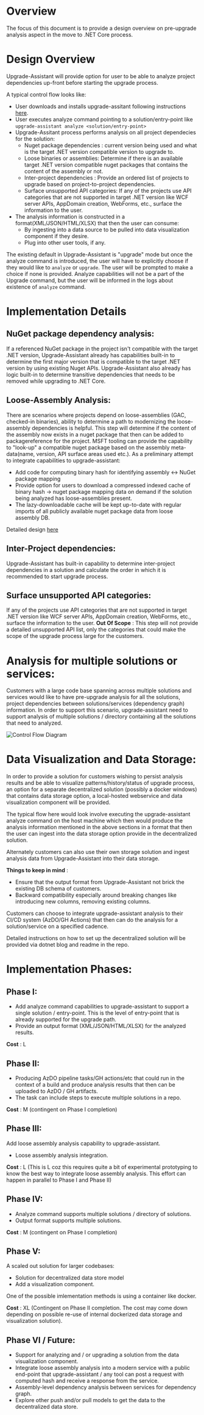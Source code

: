 # Overview

The focus of this document is to provide a design overview on pre-upgrade analysis aspect in the move to .NET Core process.

# Design Overview
 Upgrade-Assistant will provide option for user to be able to analyze project dependencies up-front before starting the upgrade process.

 A typical control flow looks like:
 - User downloads and installs upgrade-assitant following instructions [here](../../README.md#Installation).
 - User executes analyze command pointing to a solution/entry-point like ```upgrade-assistant analyze <solution/entry-point>```
 - Upgrade-Assitant process performs analysis on all project dependecies for the solution:
    - Nuget package dependencies : current version being used and what is the target .NET version compatible version to upgrade to.
	 - Loose binaries or assemblies: Determine if there is an available target .NET version compatible nuget packages that contains the content of the assembly or not.
    - Inter-project dependencies : Provide an ordered list of projects to upgrade based on project-to-project dependencies.
    - Surface unsupported API categories: If any of the projects use API categories that are not supported in target .NET version like  WCF server APIs, AppDomain creation, WebForms, etc., surface the information to the user.
 - The analysis information is constructed in a format(XML/JSON/HTML/XLSX) that then the user can consume:
   - By ingesting into a data source to be pulled into data visualization component if they desire.
   - Plug into other user tools, if any.

The existing default in Upgrade-Assistant is "upgrade" mode but once the analyze command is introduced, the user will have to explicitly choose if they would like to ```analyze``` or ```upgrade```. The user will be prompted to make a choice if none is provided. Analyze capabilities will not be a part of the Upgrade command, but the user will be informed in the logs about existence of ```analyze``` command.

 # Implementation Details

 ## NuGet package dependency analysis:
   If a referenced NuGet package in the project isn't compatible with the target .NET version, Upgrade-Assistant already has capabilities built-in to determine the first major version that is compatible to the target .NET version by using existing Nuget APIs. Upgrade-Assistant also already has logic built-in to determine transitive dependencies that needs to be removed while upgrading to .NET Core.

## Loose-Assembly Analysis:
There are scenarios where projects depend on loose-assemblies (GAC, checked-in binaries), ability to determine a path to modernizing the loose-assembly dependencies is helpful. This step will determine if the content of the assembly now exists in a nuget package that then can be added to packagereference for the project. MSFT tooling can provide the capability to "look-up" a compatible nuget package based on the assembly meta-data(name, version, API surface areas used etc.). As a preliminary attempt to integrate capabilities to upgrade-assistant:

- Add code for computing binary hash for identifying assembly <-> NuGet package mapping
- Provide option for users to download a compressed indexed cache of binary hash -> nuget package mapping data on demand if the solution being analyzed has loose-assemblies present.
- The lazy-downloadable cache will be kept up-to-date with regular imports of all publicly available nuget package data from loose assembly DB.

Detailed design [here](../Loose_binary_identification.md)

## Inter-Project dependencies:
Upgrade-Assistant has built-in capability to determine inter-project dependencies in a solution and calculate the order in which it is recommended to start upgrade process.

## Surface unsupported API categories:
If any of the projects use API categories that are not supported in target .NET version like  WCF server APIs, AppDomain creation, WebForms, etc., surface the information to the user.
**Out Of Scope** : This step will not provide a detailed unsupported API list, only the categories that could make the scope of the upgrade process large for the customers.

# Analysis for multiple solutions or services:

Customers with a large code base spanning across multiple solutions and services would like to have pre-upgrade analysis for all the solutions, project dependencies between solutions/services (dependency graph) information. In order to support this scenario, upgrade-assistant need to support analysis of multiple solutions / directory containing all the solutions that need to analyzed.

![Control Flow Diagram](../images/design/Pre-UpgradeAnalysis.png)

# Data Visualization and Data Storage:
In order to provide a solution for customers wishing to persist analysis results and be able to visualize patterns/history/status of upgrade process, an option for a separate decentralized solution (possibly a docker windows) that contains data storage option, a local-hosted webservice and data visualization component will be provided. 

The typical flow here would look involve executing the upgrade-assistant analyze command on the host machine which then would produce the analysis information mentioned in the above sections in a format that then the user can ingest into the data storage option provide in the decentralized solution.

Alternately customers can also use their own storage solution and ingest analysis data from Upgrade-Assistant into their data storage. 

**Things to keep in mind** :
- Ensure that the output format from Upgrade-Assistant not brick the existing DB schema of customers.
- Backward compatibility especially around breaking changes like introducing new columns, removing existing columns.

Customers can choose to integrate upgrade-assistant analysis to their CI/CD system (AzDO/GH Actions) that then can do the analysis for a solution/service on a specified cadence.

Detailed instructions on how to set up the decentralized solution will be provided via dotnet blog and readme in the repo.

# Implementation Phases:

## Phase I:
- Add analyze command capabilities to upgrade-assistant to support a single solution / entry-point. This is the level of entry-point that is already supported for the upgrade path. 
- Provide an output format (XML/JSON/HTML/XLSX) for the analyzed results.

**Cost** : L

## Phase II: 
- Producing AzDO pipeline tasks/GH actions/etc that could run in the context of a build and produce analysis results that then can be uploaded to AzDO / GH artifacts.
- The task can include steps to execute multiple solutions in a repo.

**Cost** : M (contingent on Phase I completion)

## Phase III:
Add loose assembly analysis capability to upgrade-assistant.
- Loose assembly analysis integration.

**Cost** : L (This is L coz this requires quite a bit of experimental prototyping to know the best way to integrate loose assembly analysis. This effort can happen in parallel to Phase I and Phase II)

## Phase IV:
- Analyze command supports multiple solutions / directory of solutions.
- Output format supports multiple solutions.

**Cost** : M (contingent on Phase I completion)

## Phase V:
A scaled out solution for larger codebases:
- Solution for decentralized data store model 
- Add a visualization component.

One of the possible imlementation methods is using a container like docker.

**Cost** : XL (Contingent on Phase II completion. The cost may come down depending on possible re-use of internal dockerized data storage and visualization solution).

## Phase VI / Future:
- Support for analyzing and / or upgrading a solution from the data visualization component.
- Integrate loose assembly analysis into a modern service with a public end-point that upgrade-assistant / any tool can post a request with computed hash and receive a response from the service.
- Assembly-level dependency analysis between services for dependency graph.
- Explore other push and/or pull models to get the data to the decentralized data store.

